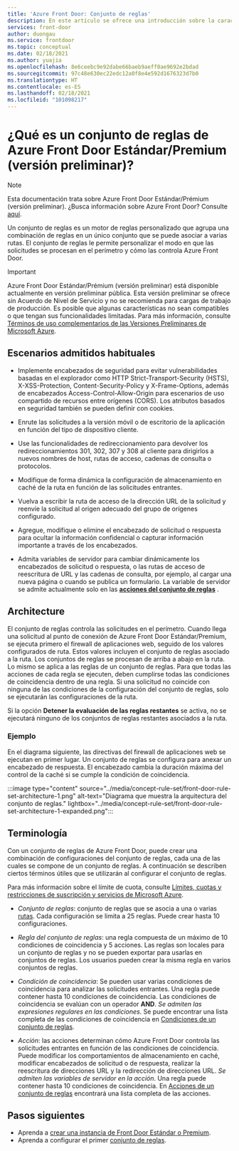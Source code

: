 ```yaml
---
title: 'Azure Front Door: Conjunto de reglas'
description: En este artículo se ofrece una introducción sobre la característica Conjunto de reglas de Azure Front Door Estándar/Prémium.
services: front-door
author: duongau
ms.service: frontdoor
ms.topic: conceptual
ms.date: 02/18/2021
ms.author: yuajia
ms.openlocfilehash: 8e6ceebc9e92dabe66baeb9aeff0ae9692e2bdad
ms.sourcegitcommit: 97c48e630ec22edc12a0f8e4e592d1676323d7b0
ms.translationtype: HT
ms.contentlocale: es-ES
ms.lasthandoff: 02/18/2021
ms.locfileid: "101098217"
---
```

# <a name="what-is-a-rule-set-for-azure-front-door-standardpremium-preview"></a>¿Qué es un conjunto de reglas de Azure Front Door Estándar/Premium (versión preliminar)?

> [!Note]
> Esta documentación trata sobre Azure Front Door Estándar/Prémium (versión preliminar). ¿Busca información sobre Azure Front Door? Consulte [aquí](../front-door-overview.md).

Un conjunto de reglas es un motor de reglas personalizado que agrupa una combinación de reglas en un único conjunto que se puede asociar a varias rutas. El conjunto de reglas le permite personalizar el modo en que las solicitudes se procesan en el perímetro y cómo las controla Azure Front Door.

> [!IMPORTANT]
> Azure Front Door Estándar/Prémium (versión preliminar) está disponible actualmente en versión preliminar pública.
> Esta versión preliminar se ofrece sin Acuerdo de Nivel de Servicio y no se recomienda para cargas de trabajo de producción. Es posible que algunas características no sean compatibles o que tengan sus funcionalidades limitadas.
> Para más información, consulte [Términos de uso complementarios de las Versiones Preliminares de Microsoft Azure](https://azure.microsoft.com/support/legal/preview-supplemental-terms/).

## <a name="common-supported-scenarios"></a>Escenarios admitidos habituales

* Implemente encabezados de seguridad para evitar vulnerabilidades basadas en el explorador como HTTP Strict-Transport-Security (HSTS), X-XSS-Protection, Content-Security-Policy y X-Frame-Options, además de encabezados Access-Control-Allow-Origin para escenarios de uso compartido de recursos entre orígenes (CORS). Los atributos basados en seguridad también se pueden definir con cookies.

* Enrute las solicitudes a la versión móvil o de escritorio de la aplicación en función del tipo de dispositivo cliente.

* Use las funcionalidades de redireccionamiento para devolver los redireccionamientos 301, 302, 307 y 308 al cliente para dirigirlos a nuevos nombres de host, rutas de acceso, cadenas de consulta o protocolos.

* Modifique de forma dinámica la configuración de almacenamiento en caché de la ruta en función de las solicitudes entrantes.

* Vuelva a escribir la ruta de acceso de la dirección URL de la solicitud y reenvíe la solicitud al origen adecuado del grupo de orígenes configurado.

* Agregue, modifique o elimine el encabezado de solicitud o respuesta para ocultar la información confidencial o capturar información importante a través de los encabezados.

* Admita variables de servidor para cambiar dinámicamente los encabezados de solicitud o respuesta, o las rutas de acceso de reescritura de URL y las cadenas de consulta, por ejemplo, al cargar una nueva página o cuando se publica un formulario. La variable de servidor se admite actualmente solo en las **[acciones del conjunto de reglas](concept-rule-set-actions.md)** .

## <a name="architecture"></a>Architecture

El conjunto de reglas controla las solicitudes en el perímetro. Cuando llega una solicitud al punto de conexión de Azure Front Door Estándar/Premium, se ejecuta primero el firewall de aplicaciones web, seguido de los valores configurados de ruta. Estos valores incluyen el conjunto de reglas asociado a la ruta. Los conjuntos de reglas se procesan de arriba a abajo en la ruta. Lo mismo se aplica a las reglas de un conjunto de reglas. Para que todas las acciones de cada regla se ejecuten, deben cumplirse todas las condiciones de coincidencia dentro de una regla. Si una solicitud no coincide con ninguna de las condiciones de la configuración del conjunto de reglas, solo se ejecutarán las configuraciones de la ruta.

Si la opción **Detener la evaluación de las reglas restantes** se activa, no se ejecutará ninguno de los conjuntos de reglas restantes asociados a la ruta.  

### <a name="example"></a>Ejemplo

En el diagrama siguiente, las directivas del firewall de aplicaciones web se ejecutan en primer lugar. Un conjunto de reglas se configura para anexar un encabezado de respuesta. El encabezado cambia la duración máxima del control de la caché si se cumple la condición de coincidencia.

:::image type="content" source="../media/concept-rule-set/front-door-rule-set-architecture-1.png" alt-text="Diagrama que muestra la arquitectura del conjunto de reglas." lightbox="../media/concept-rule-set/front-door-rule-set-architecture-1-expanded.png":::

## <a name="terminology"></a>Terminología

Con un conjunto de reglas de Azure Front Door, puede crear una combinación de configuraciones del conjunto de reglas, cada una de las cuales se compone de un conjunto de reglas. A continuación se describen ciertos términos útiles que se utilizarán al configurar el conjunto de reglas.

Para más información sobre el límite de cuota, consulte [Límites, cuotas y restricciones de suscripción y servicios de Microsoft Azure](../../azure-resource-manager/management/azure-subscription-service-limits.md).

* *Conjunto de reglas*: conjunto de reglas que se asocia a una o varias [rutas](concept-route.md). Cada configuración se limita a 25 reglas. Puede crear hasta 10 configuraciones.

* *Regla del conjunto de reglas*: una regla compuesta de un máximo de 10 condiciones de coincidencia y 5 acciones. Las reglas son locales para un conjunto de reglas y no se pueden exportar para usarlas en conjuntos de reglas. Los usuarios pueden crear la misma regla en varios conjuntos de reglas.

* *Condición de coincidencia*: Se pueden usar varias condiciones de coincidencia para analizar las solicitudes entrantes. Una regla puede contener hasta 10 condiciones de coincidencia. Las condiciones de coincidencia se evalúan con un operador **AND**. *Se admiten las expresiones regulares en las condiciones*. Se puede encontrar una lista completa de las condiciones de coincidencia en [Condiciones de un conjunto de reglas](concept-rule-set-match-conditions.md).

* *Acción*: las acciones determinan cómo Azure Front Door controla las solicitudes entrantes en función de las condiciones de coincidencia. Puede modificar los comportamientos de almacenamiento en caché, modificar encabezados de solicitud o de respuesta, realizar la reescritura de direcciones URL y la redirección de direcciones URL. *Se admiten las variables de servidor en la acción*. Una regla puede contener hasta 10 condiciones de coincidencia. En [Acciones de un conjunto de reglas](concept-rule-set-actions.md) encontrará una lista completa de las acciones.

## <a name="next-steps"></a>Pasos siguientes

* Aprenda a [crear una instancia de Front Door Estándar o Premium](create-front-door-portal.md).
* Aprenda a configurar el primer [conjunto de reglas](how-to-configure-rule-set.md).
 
